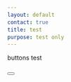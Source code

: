 ```yaml
---
layout: default
contact: true
title: test
purpose: test only
---
```


<style>
.button
  background-color: #4CAF50;
  border: 2px;
  border-color: yellow;
  color: white;
  padding: 15px 25px;
  text-align: center;
  font-size: 16px;
  cursor: pointer;
}

.button:hover {
  background-color: green;
   
}
  
</style>

buttons test

<a href="../images_stitches/paris-lcr.png">
<button type="button" <img src="../images_stitches/paris-lcr.png"></button>
</a>

[p-paris-lcr]: ../images_stitches/paris-lcr.png
